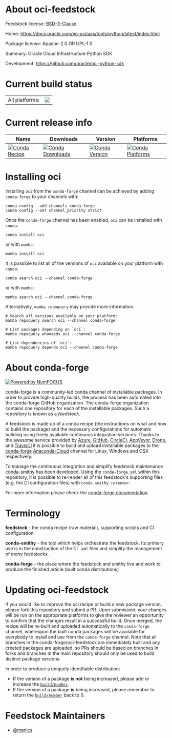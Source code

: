 About oci-feedstock
===================

Feedstock license: [BSD-3-Clause](https://github.com/conda-forge/oci-feedstock/blob/main/LICENSE.txt)

Home: https://docs.oracle.com/en-us/iaas/tools/python/latest/index.html

Package license: Apache-2.0 OR UPL-1.0

Summary: Oracle Cloud Infrastructure Python SDK

Development: https://github.com/oracle/oci-python-sdk

Current build status
====================


<table><tr><td>All platforms:</td>
    <td>
      <a href="https://dev.azure.com/conda-forge/feedstock-builds/_build/latest?definitionId=17929&branchName=main">
        <img src="https://dev.azure.com/conda-forge/feedstock-builds/_apis/build/status/oci-feedstock?branchName=main">
      </a>
    </td>
  </tr>
</table>

Current release info
====================

| Name | Downloads | Version | Platforms |
| --- | --- | --- | --- |
| [![Conda Recipe](https://img.shields.io/badge/recipe-oci-green.svg)](https://anaconda.org/conda-forge/oci) | [![Conda Downloads](https://img.shields.io/conda/dn/conda-forge/oci.svg)](https://anaconda.org/conda-forge/oci) | [![Conda Version](https://img.shields.io/conda/vn/conda-forge/oci.svg)](https://anaconda.org/conda-forge/oci) | [![Conda Platforms](https://img.shields.io/conda/pn/conda-forge/oci.svg)](https://anaconda.org/conda-forge/oci) |

Installing oci
==============

Installing `oci` from the `conda-forge` channel can be achieved by adding `conda-forge` to your channels with:

```
conda config --add channels conda-forge
conda config --set channel_priority strict
```

Once the `conda-forge` channel has been enabled, `oci` can be installed with `conda`:

```
conda install oci
```

or with `mamba`:

```
mamba install oci
```

It is possible to list all of the versions of `oci` available on your platform with `conda`:

```
conda search oci --channel conda-forge
```

or with `mamba`:

```
mamba search oci --channel conda-forge
```

Alternatively, `mamba repoquery` may provide more information:

```
# Search all versions available on your platform:
mamba repoquery search oci --channel conda-forge

# List packages depending on `oci`:
mamba repoquery whoneeds oci --channel conda-forge

# List dependencies of `oci`:
mamba repoquery depends oci --channel conda-forge
```


About conda-forge
=================

[![Powered by
NumFOCUS](https://img.shields.io/badge/powered%20by-NumFOCUS-orange.svg?style=flat&colorA=E1523D&colorB=007D8A)](https://numfocus.org)

conda-forge is a community-led conda channel of installable packages.
In order to provide high-quality builds, the process has been automated into the
conda-forge GitHub organization. The conda-forge organization contains one repository
for each of the installable packages. Such a repository is known as a *feedstock*.

A feedstock is made up of a conda recipe (the instructions on what and how to build
the package) and the necessary configurations for automatic building using freely
available continuous integration services. Thanks to the awesome service provided by
[Azure](https://azure.microsoft.com/en-us/services/devops/), [GitHub](https://github.com/),
[CircleCI](https://circleci.com/), [AppVeyor](https://www.appveyor.com/),
[Drone](https://cloud.drone.io/welcome), and [TravisCI](https://travis-ci.com/)
it is possible to build and upload installable packages to the
[conda-forge](https://anaconda.org/conda-forge) [Anaconda-Cloud](https://anaconda.org/)
channel for Linux, Windows and OSX respectively.

To manage the continuous integration and simplify feedstock maintenance
[conda-smithy](https://github.com/conda-forge/conda-smithy) has been developed.
Using the ``conda-forge.yml`` within this repository, it is possible to re-render all of
this feedstock's supporting files (e.g. the CI configuration files) with ``conda smithy rerender``.

For more information please check the [conda-forge documentation](https://conda-forge.org/docs/).

Terminology
===========

**feedstock** - the conda recipe (raw material), supporting scripts and CI configuration.

**conda-smithy** - the tool which helps orchestrate the feedstock.
                   Its primary use is in the construction of the CI ``.yml`` files
                   and simplify the management of *many* feedstocks.

**conda-forge** - the place where the feedstock and smithy live and work to
                  produce the finished article (built conda distributions)


Updating oci-feedstock
======================

If you would like to improve the oci recipe or build a new
package version, please fork this repository and submit a PR. Upon submission,
your changes will be run on the appropriate platforms to give the reviewer an
opportunity to confirm that the changes result in a successful build. Once
merged, the recipe will be re-built and uploaded automatically to the
`conda-forge` channel, whereupon the built conda packages will be available for
everybody to install and use from the `conda-forge` channel.
Note that all branches in the conda-forge/oci-feedstock are
immediately built and any created packages are uploaded, so PRs should be based
on branches in forks and branches in the main repository should only be used to
build distinct package versions.

In order to produce a uniquely identifiable distribution:
 * If the version of a package **is not** being increased, please add or increase
   the [``build/number``](https://docs.conda.io/projects/conda-build/en/latest/resources/define-metadata.html#build-number-and-string).
 * If the version of a package **is** being increased, please remember to return
   the [``build/number``](https://docs.conda.io/projects/conda-build/en/latest/resources/define-metadata.html#build-number-and-string)
   back to 0.

Feedstock Maintainers
=====================

* [@manics](https://github.com/manics/)

